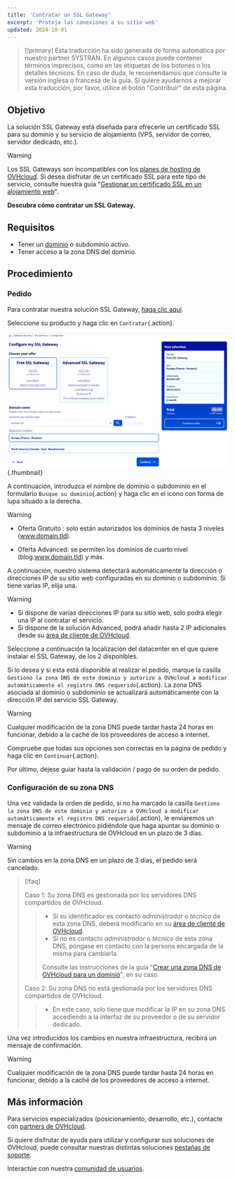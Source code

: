```yaml
---
title: 'Contratar un SSL Gateway'
excerpt: 'Proteja las conexiones a su sitio web'
updated: 2024-10-01
---
```


> [!primary]
> Esta traducción ha sido generada de forma automática por nuestro partner SYSTRAN. En algunos casos puede contener términos imprecisos, como en las etiquetas de los botones o los detalles técnicos. En caso de duda, le recomendamos que consulte la versión inglesa o francesa de la guía. Si quiere ayudarnos a mejorar esta traducción, por favor, utilice el botón "Contribuir" de esta página.
>

## Objetivo

La solución SSL Gateway está diseñada para ofrecerle un certificado SSL para su dominio y su servicio de alojamiento (VPS, servidor de correo, servidor dedicado, etc.).

> [!warning]
>
> Los SSL Gateways son incompatibles con los [planes de hosting de OVHcloud](/links/web/hosting). Si desea disfrutar de un certificado SSL para este tipo de servicio, consulte nuestra guía "[Gestionar un certificado SSL en un alojamiento web](/pages/web_cloud/web_hosting/ssl_on_webhosting)".
>

**Descubra cómo contratar un SSL Gateway.**

## Requisitos

- Tener un [dominio](/links/web/domains) o subdominio activo.
- Tener acceso a la zona DNS del dominio.

## Procedimiento

### Pedido

Para contratar nuestra solución SSL Gateway, [haga clic aquí](/links/web/ssl-gateway).

Seleccione su producto y haga clic en `Contratar`{.action}.

![order ssl gateway](images/configure-my-ssl-gateway.png){.thumbnail}

A continuación, introduzca el nombre de dominio o subdominio en el formulario `Busque su dominio`{.action} y haga clic en el icono con forma de lupa situado a la derecha.

> [!warning]
>
> - Oferta Gratuito : solo están autorizados los dominios de hasta 3 niveles (www.domain.tld).
>
> - Oferta Advanced: se permiten los dominios de cuarto nivel (blog.www.domain.tld) y más.
>

A continuación, nuestro sistema detectará automáticamente la dirección o direcciones IP de su sitio web configuradas en su dominio o subdominio. Si tiene varias IP, elija una.

> [!warning]
>
> - Si dispone de varias direcciones IP para su sitio web, solo podrá elegir una IP al contratar el servicio.
> - Si dispone de la solución Advanced, podrá añadir hasta 2 IP adicionales desde su [área de cliente de OVHcloud](/links/manager).
>

Seleccione a continuación la localización del datacenter en el que quiere instalar el SSL Gateway, de los 2 disponibles.

Si lo desea y si esta está disponible al realizar el pedido, marque la casilla `Gestiono la zona DNS de este dominio y autorizo a OVHcloud a modificar automáticamente el registro DNS requerido`{.action}. La zona DNS asociada al dominio o subdominio se actualizará automáticamente con la dirección IP del servicio SSL Gateway.

> [!warning]
>
> Cualquier modificación de la zona DNS puede tardar hasta 24 horas en funcionar, debido a la caché de los proveedores de acceso a internet.
>

Compruebe que todas sus opciones son correctas en la página de pedido y haga clic en `Continuar`{.action}.

Por último, déjese guiar hasta la validación / pago de su orden de pedido.

### Configuración de su zona DNS

Una vez validada la orden de pedido, si no ha marcado la casilla `Gestiono la zona DNS de este dominio y autorizo a OVHcloud a modificar automáticamente el registro DNS requerido`{.action}, le enviaremos un mensaje de correo electrónico pidiéndole que haga apuntar su dominio o subdominio a la infraestructura de OVHcloud en un plazo de 3 días.

> [!warning]
>
> Sin cambios en la zona DNS en un plazo de 3 días, el pedido será cancelado.
>

> [!faq]
>
> Caso 1: Su zona DNS es gestionada por los servidores DNS compartidos de OVHcloud.
>>
>> - Si su identificador es contacto *administrador* o *técnico* de esta zona DNS, deberá modificarlo en su [área de cliente de OVHcloud](/links/manager).
>> - Si no es contacto *administrador* o *técnico* de esta zona DNS, póngase en contacto con la persona encargada de la misma para cambiarla.
>>
>> Consulte las instrucciones de la guía "[Crear una zona DNS de OVHcloud para un dominio](/pages/web_cloud/domains/dns_zone_create)", en su caso.
>>
>
> Caso 2: Su zona DNS no está gestionada por los servidores DNS compartidos de OVHcloud.
>>
>> - En este caso, solo tiene que modificar la IP en su zona DNS accediendo a la interfaz de su proveedor o de su servidor dedicado.
>>
>

Una vez introducidos los cambios en nuestra infraestructura, recibirá un mensaje de confirmación.

> [!warning]
>
> Cualquier modificación de la zona DNS puede tardar hasta 24 horas en funcionar, debido a la caché de los proveedores de acceso a internet.
>

## Más información
 
Para servicios especializados (posicionamiento, desarrollo, etc.), contacte con [partners de OVHcloud](/links/partner).
 
Si quiere disfrutar de ayuda para utilizar y configurar sus soluciones de OVHcloud, puede consultar nuestras distintas soluciones [pestañas de soporte](/links/support).
 
Interactúe con nuestra [comunidad de usuarios](/links/community).